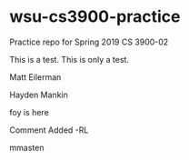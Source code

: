 # wsu-cs3900-practice
Practice repo for Spring 2019 CS 3900-02

This is a test. This is only a test.

Matt Eilerman

Hayden Mankin

foy is here

Comment Added -RL

mmasten

